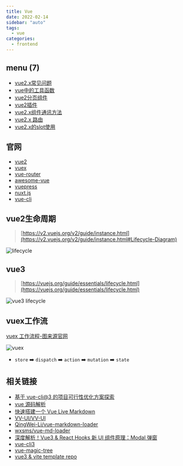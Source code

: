 ```yaml
---
title: Vue
date: 2022-02-14
sidebar: "auto"
tags:
  - vue
categories:
  - frontend
---
```


<!-- dirToc -->

## menu (7)

- [vue2.x常见问题](./vue-issues.md)
- [vue中的工具函数](./vue-libs.md)
- [vue2分页组件](./vue-pagination.md)
- [vue2插件](./vue-plugins.md)
- [vue2.x组件通讯方法](./vue-props.md)
- [vue2.x 路由](./vue-router.md)
- [vue2.x的slot使用](./vue-slot.md)

<!-- dirToc -->

## 官网

- [vue2](https://v2.vuejs.org/)
- [vuex](https://github.com/vuejs/vuex)
- [vue-router](https://github.com/vuejs/vue-router)
- [awesome-vue](https://github.com/vuejs/awesome-vue)
- [vuepress](https://github.com/vuejs/vuepress)
- [nuxt.js](https://zh.nuxtjs.org/)
- [vue-cli](https://github.com/vuejs/vue-cli)

## vue2生命周期

> [https://v2.vuejs.org/v2/guide/instance.html](https://v2.vuejs.org/v2/guide/instance.html#Lifecycle-Diagram)

![lifecycle](https://cdn.jsdelivr.net/gh/chengzao/imgbed@main/images/lifecycle.6jyenz2z3i40.png)

## vue3

> [https://vuejs.org/guide/essentials/lifecycle.html](https://vuejs.org/guide/essentials/lifecycle.html)

![vue3 lifecycle](https://cdn.jsdelivr.net/gh/chengzao/imgbed@main/images/lifecycle.4oqnk7mo0c80.png)

## vuex工作流

[vuex 工作流程-图来源官网](https://vuex.vuejs.org/zh/)

![vuex](https://vuex.vuejs.org/vuex.png)

- `store` ➡️ `dispatch` ➡️ `action` ➡️ `mutation` ➡️ `state`


## 相关链接

- [基于 vue-cli@3 的项目可行性优化方案探索](https://github.com/HaoChuan9421/vue-cli3-optimization)
- [vue 源码解析](https://ustbhuangyi.github.io/vue-analysis/)
- [快速搭建一个 Vue Live Markdown](https://zhuanlan.zhihu.com/p/34466243)
- [VV-UI/VV-UI](https://github.com/VV-UI/VV-UI.git)
- [QingWei-Li/vue-markdown-loader](https://github.com/QingWei-Li/vue-markdown-loader)
- [wxsms/vue-md-loader](https://github.com/wxsms/vue-md-loader)
- [深度解析！Vue3 & React Hooks 新 UI 组件原理：Modal 弹窗](https://juejin.im/post/5e774a1ae51d4527271ebc92)
- [vue-cli3](https://kuangpf.com/vue-cli-analysis/start/npm.html)
- [vue-magic-tree](https://github.com/pengqiangsheng/vue-magic-tree/blob/master/src/components/ztree.vue)
- [vue3 & vite template repo](https://github.com/cuixiaorui/vite-scaffold-template)
